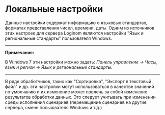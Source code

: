 # Локальные настройки

Данные настройки содержат информацию о языковых стандартах, форматах представления чисел, времени, даты. Одним из источников этих настроек для сервера Loginom являются настройки "Язык и региональные стандарты" пользователя Windows.

-----

**Примечание:**

В Windows 7 эти настройки можно задать: *Панель управление -> Часы, язык и регион -> Язык и региональные стандарты.*

-----

В ряде обработчиков, таких как "Сортировка", "Экспорт в текстовый файл" и др. эти настройки могут использоваться в качестве значений по умолчанию и их изменение может повлечь за собой изменение результатов обработки данных. Это следует учитывать при изменении среды исполнения сценариев (перемещение сценариев на другие сервера, смене пользователя Windows и т.д.)
